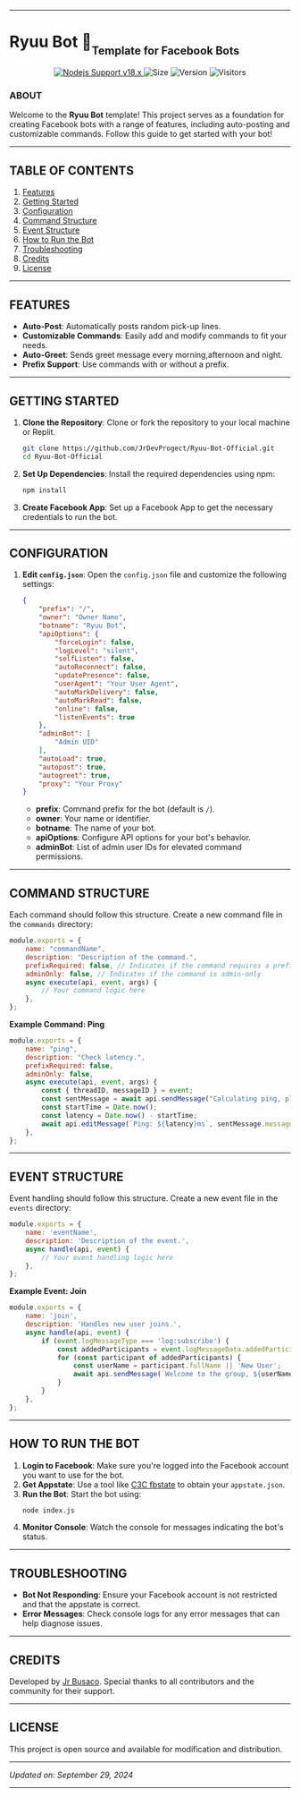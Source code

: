 
---

# Ryuu Bot 🤖<sub><sub>Template for Facebook Bots</sub></sub>

<p align="center">
	<a href="https://nodejs.org/dist/v16.20.0">
		<img src="https://img.shields.io/badge/Nodejs%20Support-18.x-brightgreen.svg?style=flat-square" alt="Nodejs Support v18.x">
	</a>
  	<img alt="Size" src="https://img.shields.io/github/repo-size/JrDevProgect/Ryuu-Bot-Official.svg?style=flat-square&label=size">
  	<img alt="Version" src="https://img.shields.io/badge/dynamic/json?color=brightgreen&label=code%20version&prefix=v&query=%24.version&url=https://github.com/JrDevProgect/Ryuu-Bot-Official/raw/main/package.json&style=flat-square">
  	<img alt="Visitors" src="https://visitor-badge.laobi.icu/badge?style=flat-square&page_id=JrDevProgect.RyuuBot">
</p>

### ABOUT

Welcome to the **Ryuu Bot** template! This project serves as a foundation for creating Facebook bots with a range of features, including auto-posting and customizable commands. Follow this guide to get started with your bot!

---

## TABLE OF CONTENTS

1. [Features](#features)
2. [Getting Started](#getting-started)
3. [Configuration](#configuration)
4. [Command Structure](#command-structure)
5. [Event Structure](#event-structure)
6. [How to Run the Bot](#how-to-run-the-bot)
7. [Troubleshooting](#troubleshooting)
8. [Credits](#credits)
9. [License](#license)

---

## FEATURES

- **Auto-Post**: Automatically posts random pick-up lines.
- **Customizable Commands**: Easily add and modify commands to fit your needs.
- **Auto-Greet**: Sends greet message every morning,afternoon and night.
- **Prefix Support**: Use commands with or without a prefix.

---

## GETTING STARTED

1. **Clone the Repository**: Clone or fork the repository to your local machine or Replit.
   ```bash
   git clone https://github.com/JrDevProgect/Ryuu-Bot-Official.git
   cd Ryuu-Bot-Official
   ```

2. **Set Up Dependencies**: Install the required dependencies using npm:
   ```bash
   npm install
   ```

3. **Create Facebook App**: Set up a Facebook App to get the necessary credentials to run the bot.

---

## CONFIGURATION

1. **Edit `config.json`**: Open the `config.json` file and customize the following settings:
   ```json
   {
       "prefix": "/",
       "owner": "Owner Name",
       "botname": "Ryuu Bot",
       "apiOptions": {
           "forceLogin": false,
           "logLevel": "silent",
           "selfListen": false,
           "autoReconnect": false,
           "updatePresence": false,
           "userAgent": "Your User Agent",
           "autoMarkDelivery": false,
           "autoMarkRead": false,
           "online": false,
           "listenEvents": true
       },
       "adminBot": [
           "Admin UID"
       ],
       "autoLoad": true,
       "autopost": true,
       "autogreet": true,
       "proxy": "Your Proxy"
   }
   ```
   - **prefix**: Command prefix for the bot (default is `/`).
   - **owner**: Your name or identifier.
   - **botname**: The name of your bot.
   - **apiOptions**: Configure API options for your bot's behavior.
   - **adminBot**: List of admin user IDs for elevated command permissions.

---

## COMMAND STRUCTURE

Each command should follow this structure. Create a new command file in the `commands` directory:

```javascript
module.exports = {
    name: "commandName",
    description: "Description of the command.",
    prefixRequired: false, // Indicates if the command requires a prefix
    adminOnly: false, // Indicates if the command is admin-only
    async execute(api, event, args) {
        // Your command logic here
    },
};
```

**Example Command: Ping**

```javascript
module.exports = {
    name: "ping",
    description: "Check latency.",
    prefixRequired: false,
    adminOnly: false,
    async execute(api, event, args) {
        const { threadID, messageID } = event;
        const sentMessage = await api.sendMessage("Calculating ping, please wait...", threadID, messageID);
        const startTime = Date.now();
        const latency = Date.now() - startTime;
        await api.editMessage(`Ping: ${latency}ms`, sentMessage.messageID);
    },
};
```

---

## EVENT STRUCTURE

Event handling should follow this structure. Create a new event file in the `events` directory:

```javascript
module.exports = {
    name: 'eventName',
    description: 'Description of the event.',
    async handle(api, event) {
        // Your event handling logic here
    },
};
```

**Example Event: Join**

```javascript
module.exports = {
    name: 'join',
    description: 'Handles new user joins.',
    async handle(api, event) {
        if (event.logMessageType === 'log:subscribe') {
            const addedParticipants = event.logMessageData.addedParticipants;
            for (const participant of addedParticipants) {
                const userName = participant.fullName || 'New User';
                await api.sendMessage(`Welcome to the group, ${userName}! We're happy to have you here.`, event.threadID);
            }
        }
    },
};
```

---

## HOW TO RUN THE BOT

1. **Login to Facebook**: Make sure you're logged into the Facebook account you want to use for the bot.
2. **Get Appstate**: Use a tool like [C3C fbstate](https://github.com/c3cbot/c3c-fbstate/archive/refs/tags/1.5.zip) to obtain your `appstate.json`.
3. **Run the Bot**: Start the bot using:
   ```bash
   node index.js
   ```
4. **Monitor Console**: Watch the console for messages indicating the bot's status.

---

## TROUBLESHOOTING

- **Bot Not Responding**: Ensure your Facebook account is not restricted and that the appstate is correct.
- **Error Messages**: Check console logs for any error messages that can help diagnose issues.

---

## CREDITS

Developed by [Jr Busaco](https://www.facebook.com/profile.php?id=100091592152325). Special thanks to all contributors and the community for their support.

---

## LICENSE

This project is open source and available for modification and distribution.

---

_Updated on: September 29, 2024_

---
